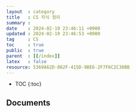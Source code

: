 ```yaml
---
layout  : category
title   : CS 지식 정리
summary : 
date    : 2024-02-19 23:46:11 +0900
updated : 2024-02-19 23:46:53 +0900
tag     : CS
toc     : true
public  : true
parent  : [[/index]]
latex   : false
resource: 5369A62D-862F-415D-9BE6-2F7F6C2C38BB
---
```

* TOC
{:toc}

## Documents

